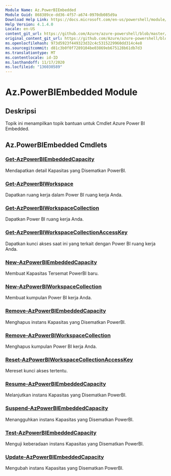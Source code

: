 ```yaml
---
Module Name: Az.PowerBIEmbedded
Module Guid: 868389ce-dd36-4f57-a674-0970db085d9a
Download Help Link: https://docs.microsoft.com/en-us/powershell/module/az.powerbiembedded
Help Version: 4.1.4.0
Locale: en-US
content_git_url: https://github.com/Azure/azure-powershell/blob/master/src/PowerBIEmbedded/PowerBIEmbedded/help/Az.PowerBIEmbedded.md
original_content_git_url: https://github.com/Azure/azure-powershell/blob/master/src/PowerBIEmbedded/PowerBIEmbedded/help/Az.PowerBIEmbedded.md
ms.openlocfilehash: 973d5923f449323d32c4c5315229960dd314c4e8
ms.sourcegitcommit: d81c3b0f0f7289104be03869eb675128b61db7d3
ms.translationtype: MT
ms.contentlocale: id-ID
ms.lasthandoff: 11/17/2020
ms.locfileid: "136030589"
---
```

# Az.PowerBIEmbedded Module
## Deskripsi
Topik ini menampilkan topik bantuan untuk Cmdlet Azure Power BI Embedded.

## Az.PowerBIEmbedded Cmdlets
### [Get-AzPowerBIEmbeddedCapacity](Get-AzPowerBIEmbeddedCapacity.md)
Mendapatkan detail Kapasitas yang Disematkan PowerBI.

### [Get-AzPowerBIWorkspace](Get-AzPowerBIWorkspace.md)
Dapatkan ruang kerja dalam Power BI ruang kerja Anda.

### [Get-AzPowerBIWorkspaceCollection](Get-AzPowerBIWorkspaceCollection.md)
Dapatkan Power BI ruang kerja Anda.

### [Get-AzPowerBIWorkspaceCollectionAccessKey](Get-AzPowerBIWorkspaceCollectionAccessKey.md)
Dapatkan kunci akses saat ini yang terkait dengan Power BI ruang kerja Anda.

### [New-AzPowerBIEmbeddedCapacity](New-AzPowerBIEmbeddedCapacity.md)
Membuat Kapasitas Tersemat PowerBI baru.

### [New-AzPowerBIWorkspaceCollection](New-AzPowerBIWorkspaceCollection.md)
Membuat kumpulan Power BI kerja Anda.

### [Remove-AzPowerBIEmbeddedCapacity](Remove-AzPowerBIEmbeddedCapacity.md)
Menghapus instans Kapasitas yang Disematkan PowerBI.

### [Remove-AzPowerBIWorkspaceCollection](Remove-AzPowerBIWorkspaceCollection.md)
Menghapus kumpulan Power BI kerja Anda.

### [Reset-AzPowerBIWorkspaceCollectionAccessKey](Reset-AzPowerBIWorkspaceCollectionAccessKey.md)
Mereset kunci akses tertentu.

### [Resume-AzPowerBIEmbeddedCapacity](Resume-AzPowerBIEmbeddedCapacity.md)
Melanjutkan instans Kapasitas yang Disematkan PowerBI.

### [Suspend-AzPowerBIEmbeddedCapacity](Suspend-AzPowerBIEmbeddedCapacity.md)
Menangguhkan instans Kapasitas yang Disematkan PowerBI.

### [Test-AzPowerBIEmbeddedCapacity](Test-AzPowerBIEmbeddedCapacity.md)
Menguji keberadaan instans Kapasitas yang Disematkan PowerBI.

### [Update-AzPowerBIEmbeddedCapacity](Update-AzPowerBIEmbeddedCapacity.md)
Mengubah instans Kapasitas yang Disematkan PowerBI.


